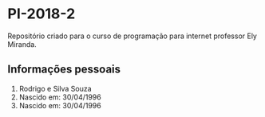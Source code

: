 # PI-2018-2
Repositório criado para o curso de programação para internet professor Ely Miranda.

## Informações pessoais

<ol>
  <li>Rodrigo e Silva Souza</li>
  <li>Nascido em: 30/04/1996</li>
  <li>Nascido em: 30/04/1996</li>
</ol>
